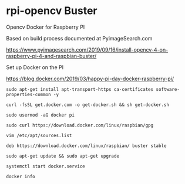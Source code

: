 # rpi-opencv Buster

Opencv Docker for Raspberry PI

Based on build process documented at PyimageSearch.com

https://www.pyimagesearch.com/2019/09/16/install-opencv-4-on-raspberry-pi-4-and-raspbian-buster/

Set up Docker on the PI

https://blog.docker.com/2019/03/happy-pi-day-docker-raspberry-pi/

`sudo apt-get install apt-transport-https ca-certificates software-properties-common -y`

`curl -fsSL get.docker.com -o get-docker.sh && sh get-docker.sh`

`sudo usermod -aG docker pi`

`sudo curl https://download.docker.com/linux/raspbian/gpg`

`vim /etc/apt/sources.list`

`deb https://download.docker.com/linux/raspbian/ buster stable`

`sudo apt-get update && sudo apt-get upgrade`

`systemctl start docker.service`

`docker info`


